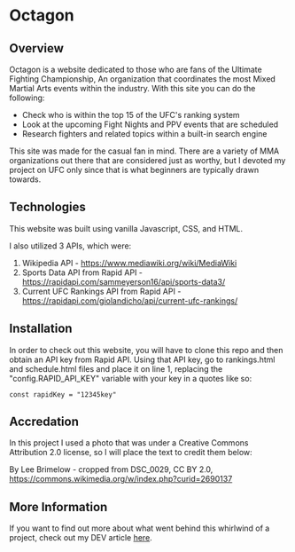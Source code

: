 # Octagon

## Overview

Octagon is a website dedicated to those who are fans of the Ultimate Fighting Championship, An organization that coordinates the most Mixed Martial Arts events within the industry. With this site you can do the following:

- Check who is within the top 15 of the UFC's ranking system
- Look at the upcoming Fight Nights and PPV events that are scheduled
- Research fighters and related topics within a built-in search engine

This site was made for the casual fan in mind. There are a variety of MMA organizations out there that are considered just as worthy, but I devoted my project on UFC only since that is what beginners are typically drawn towards.

## Technologies

This website was built using vanilla Javascript, CSS, and HTML.

I also utilized 3 APIs, which were:

1. Wikipedia API - https://www.mediawiki.org/wiki/MediaWiki
2. Sports Data API from Rapid API - https://rapidapi.com/sammeyerson16/api/sports-data3/
3. Current UFC Rankings API from Rapid API - https://rapidapi.com/giolandicho/api/current-ufc-rankings/

## Installation

In order to check out this website, you will have to clone this repo and then obtain an API key from Rapid API. Using that API key, go to rankings.html and schedule.html files and place it on line 1, replacing the "config.RAPID_API_KEY" variable with your key in a quotes like so:

`const rapidKey = "12345key"`

## Accredation

In this project I used a photo that was under a Creative Commons Attribution 2.0 license, so I will place the text to credit them below:

By Lee Brimelow - cropped from DSC_0029, CC BY 2.0, https://commons.wikimedia.org/w/index.php?curid=2690137

## More Information

If you want to find out more about what went behind this whirlwind of a project, check out my DEV article [here](https://google.com).
